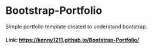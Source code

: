 # Bootstrap-Portfolio

Simple portfolio template created to understand bootstrap.

#### Link: https://kenny1211.github.io/Bootstrap-Portfolio/
